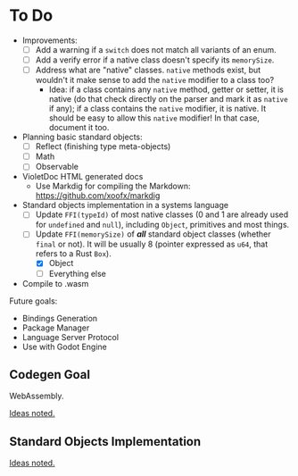 # To Do

- Improvements:
  - [ ] Add a warning if a `switch` does not match all variants of an enum.
  - [ ] Add a verify error if a native class doesn't specify its `memorySize`.
  - [ ] Address what are "native" classes. `native` methods exist, but wouldn't it make sense to add the `native` modifier to a class too?
    - Idea: if a class contains any `native` method, getter or setter, it is native (do that check directly on the parser and mark it as `native` if any); if a class contains the `native` modifier, it is native. It should be easy to allow this `native` modifier! In that case, document it too.
- Planning basic standard objects:
  - [ ] Reflect (finishing type meta-objects)
  - [ ] Math
  - [ ] Observable
- VioletDoc HTML generated docs
  - Use Markdig for compiling the Markdown: https://github.com/xoofx/markdig
- Standard objects implementation in a systems language
  - [ ] Update `FFI(typeId)` of most native classes (0 and 1 are already used for `undefined` and `null`), including `Object`, primitives and most things.
  - [ ] Update `FFI(memorySize)` of _**all**_ standard object classes (whether `final` or not). It will be usually 8 (pointer expressed as `u64`, that refers to a Rust `Box`).
    - [x] Object
    - [ ] Everything else
- Compile to .wasm

Future goals:

- Bindings Generation
- Package Manager
- Language Server Protocol
- Use with Godot Engine

## Codegen Goal

WebAssembly.

[Ideas noted.](./wasm-target.md)

## Standard Objects Implementation

[Ideas noted.](./standard-implementation)